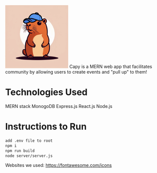 <img src="./src/assets/capy.png" alt="Capy Logo" width="200"/>
Capy is a MERN web app that facilitates community by allowing users to create events and "pull up" to them!

# Technologies Used
MERN stack
MonogoDB
Express.js
React.js
Node.js

# Instructions to Run
```
add .env file to root
npm i 
npm run build
node server/server.js
```




Websites we used:
https://fontawesome.com/icons
